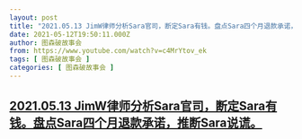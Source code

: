 ```yaml
---
layout: post
title: "2021.05.13 JimW律师分析Sara官司，断定Sara有钱。盘点Sara四个月退款承诺，推断Sara说谎。"
date: 2021-05-12T19:50:11.000Z
author: 图森破故事会
from: https://www.youtube.com/watch?v=c4MrYtov_ek
tags: [ 图森破故事会 ]
categories: [ 图森破故事会 ]
---
```

<!--1620849011000-->
[2021.05.13 JimW律师分析Sara官司，断定Sara有钱。盘点Sara四个月退款承诺，推断Sara说谎。](https://www.youtube.com/watch?v=c4MrYtov_ek)
------

<div>

</div>
